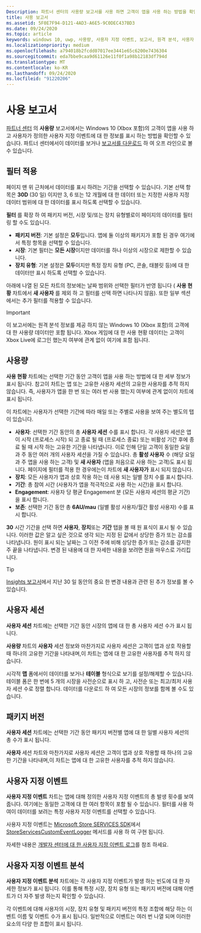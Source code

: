 ```yaml
---
Description: 파트너 센터의 사용량 보고서를 사용 하면 고객이 앱을 사용 하는 방법을 확인할 수 있습니다.
title: 사용 보고서
ms.assetid: 5F0E7F94-D121-4AD3-A6E5-9C0DEC437BD3
ms.date: 09/24/2020
ms.topic: article
keywords: windows 10, uwp, 사용량, 사용자 지정 이벤트, 보고서, 원격 분석, 사용자 세션
ms.localizationpriority: medium
ms.openlocfilehash: a794018b2fcdd07017ee3441e65c6200e7436304
ms.sourcegitcommit: eda7bbe9caa9d61126e11f0f1a98b12183df794d
ms.translationtype: MT
ms.contentlocale: ko-KR
ms.lasthandoff: 09/24/2020
ms.locfileid: "91220206"
---
```

# <a name="usage-report"></a>사용 보고서


[파트너 센터](https://partner.microsoft.com/dashboard) 의 **사용량** 보고서에서는 Windows 10 (Xbox 포함)의 고객이 앱을 사용 하 고 사용자가 정의한 사용자 지정 이벤트에 대 한 정보를 표시 하는 방법을 확인할 수 있습니다. 파트너 센터에서이 데이터를 보거나 [보고서를 다운로드](download-analytic-reports.md) 하 여 오프 라인으로 볼 수 있습니다.


## <a name="apply-filters"></a>필터 적용

페이지 맨 위 근처에서 데이터를 표시 하려는 기간을 선택할 수 있습니다. 기본 선택 항목은 **30D** (30 일) 이지만 3, 6 또는 12 개월에 대 한 데이터 또는 지정한 사용자 지정 데이터 범위에 대 한 데이터를 표시 하도록 선택할 수 있습니다.

**필터** 를 확장 하 여 패키지 버전, 시장 및/또는 장치 유형별로이 페이지의 데이터를 필터링 할 수도 있습니다.

-   **패키지 버전**: 기본 설정은 **모두**입니다. 앱에 둘 이상의 패키지가 포함 된 경우 여기에서 특정 항목을 선택할 수 있습니다.
-   **시장**: 기본 필터는 **모든 시장**이지만 데이터를 하나 이상의 시장으로 제한할 수 있습니다.
-   **장치 유형**: 기본 설정은 **모두**이지만 특정 장치 유형 (PC, 콘솔, 태블릿 등)에 대 한 데이터만 표시 하도록 선택할 수 있습니다.

아래에 나열 된 모든 차트의 정보에는 날짜 범위와 선택한 필터가 반영 됩니다 ( **사용 현황** 차트에서 **새 사용자** 를 제외 하 고 필터를 선택 하면 나타나지 않음). 또한 일부 섹션에서는 추가 필터를 적용할 수 있습니다.

> [!IMPORTANT]
> 이 보고서에는 원격 분석 정보를 제공 하지 않는 Windows 10 (Xbox 포함)의 고객에 대 한 사용량 데이터만 포함 됩니다. Xbox 게임에 대 한 사용 현황 데이터는 고객이 Xbox Live에 로그인 했는지 여부에 관계 없이 여기에 포함 됩니다. 


## <a name="usage"></a>사용량

**사용 현황** 차트에는 선택한 기간 동안 고객이 앱을 사용 하는 방법에 대 한 세부 정보가 표시 됩니다. 참고이 차트는 앱 또는 고유한 사용자 세션의 고유한 사용자를 추적 하지 않습니다. 즉, 사용자가 앱을 한 번 또는 여러 번 사용 했는지 여부에 관계 없이이 차트에 표시 됩니다.

이 차트에는 사용자가 선택한 기간에 따라 매일 또는 주별로 사용을 보여 주는 별도의 탭이 있습니다.

- **사용자**: 선택한 기간 동안의 총 **사용자 세션** 수를 표시 합니다. 각 사용자 세션은 앱이 시작 (프로세스 시작) 되 고 종료 될 때 (프로세스 종료) 또는 비활성 기간 후에 종료 될 때 시작 하는 고유한 기간을 나타냅니다. 이로 인해 단일 고객이 동일한 요일과 주 동안 여러 개의 사용자 세션을 가질 수 있습니다. 총 **활성 사용자** 수 (해당 요일과 주 앱을 사용 하는 고객) 및 **새 사용자** (앱을 처음으로 사용 하는 고객)도 표시 됩니다. 페이지에 필터를 적용 한 경우에는이 차트에 **새 사용자가** 표시 되지 않습니다.
- **장치**: 모든 사용자가 앱과 상호 작용 하는 데 사용 되는 일별 장치 수를 표시 합니다.
- **기간**: 총 참여 시간 (사용자가 앱을 적극적으로 사용 하는 시간)을 표시 합니다.
- **Engagement**: 사용자 당 평균 Engagement 분 (모든 사용자 세션의 평균 기간)을 표시 합니다. 
- **보존**: 선택한 기간 동안 총 **6AU/mau** (일별 활성 사용자/월간 활성 사용자) 수를 표시 합니다.

**30** 시간 기간을 선택 하면 **사용자**, **장치**또는 **기간** 탭을 볼 때 원 표식이 표시 될 수 있습니다. 이러한 값은 알고 싶은 것으로 생각 되는 지정 된 값에서 상당한 증가 또는 감소를 나타냅니다. 원이 표시 되는 날짜는 그 이전 주에 비해 상당한 증가 또는 감소를 감지한 주 끝을 나타냅니다. 변경 된 내용에 대 한 자세한 내용을 보려면 원을 마우스로 가리킵니다.  

> [!TIP]
> [Insights 보고서](insights-report.md)에서 지난 30 일 동안의 중요 한 변경 내용과 관련 된 추가 정보를 볼 수 있습니다.


## <a name="user-sessions"></a>사용자 세션

**사용자 세션** 차트에는 선택한 기간 동안 시장의 앱에 대 한 총 사용자 세션 수가 표시 됩니다.

**사용량** 차트의 **사용자** 세션 정보와 마찬가지로 사용자 세션은 고객이 앱과 상호 작용할 때 하나의 고유한 기간을 나타내며,이 차트는 앱에 대 한 고유한 사용자를 추적 하지 않습니다.

시각적 **맵** 폼에서이 데이터를 보거나 **테이블** 형식으로 보기를 설정/해제할 수 있습니다. 테이블 폼은 한 번에 5 개의 시장을 사전순으로 표시 하 고, 사전순 또는 최고/최저 사용자 세션 수로 정렬 합니다. 데이터를 다운로드 하 여 모든 시장의 정보를 함께 볼 수도 있습니다.


## <a name="package-version"></a>패키지 버전

**사용자 세션** 차트에는 선택한 기간 동안 패키지 버전별 앱에 대 한 일별 사용자 세션의 총 수가 표시 됩니다.

**사용자** 세션 차트와 마찬가지로 사용자 세션은 고객이 앱과 상호 작용할 때 하나의 고유한 기간을 나타내며,이 차트는 앱에 대 한 고유한 사용자를 추적 하지 않습니다.


## <a name="custom-events"></a>사용자 지정 이벤트

**사용자 지정 이벤트** 차트는 앱에 대해 정의한 사용자 지정 이벤트의 총 발생 횟수를 보여 줍니다. 여기에는 동일한 고객에 대 한 여러 항목이 포함 될 수 있습니다. 필터를 사용 하 여이 데이터를 보려는 특정 사용자 지정 이벤트를 선택할 수 있습니다.

사용자 지정 이벤트는 [Microsoft Store SERVICES SDK](../monetize/microsoft-store-services-sdk.md)에서 [StoreServicesCustomEventLogger](/uwp/api/microsoft.services.store.engagement.storeservicescustomeventlogger.log) 메서드를 사용 하 여 구현 됩니다.

자세한 내용은 [개발자 센터에 대 한 사용자 지정 이벤트 로그](../monetize/log-custom-events-for-dev-center.md)를 참조 하세요.


## <a name="custom-events-breakdown"></a>사용자 지정 이벤트 분석

**사용자 지정 이벤트 분석** 차트에는 각 사용자 지정 이벤트가 발생 하는 빈도에 대 한 자세한 정보가 표시 됩니다. 이를 통해 특정 시장, 장치 유형 또는 패키지 버전에 대해 이벤트가 더 자주 발생 하는지 확인할 수 있습니다.

각 이벤트에 대해 사용자의 시장, 장치 유형 및 패키지 버전의 특정 조합에 해당 하는 이벤트 이름 및 이벤트 수가 표시 됩니다. 일반적으로 이벤트는 여러 번 나열 되며 이러한 요소의 다양 한 조합이 표시 됩니다. 




 
